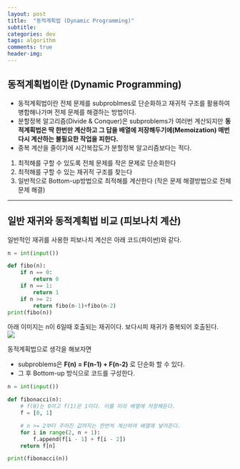 ```yaml
---
layout: post
title:  "동적계획법 (Dynamic Programming)"
subtitle:   
categories: dev
tags: algorithm
comments: true
header-img: 
---
```


## 동적계획법이란 (Dynamic Programming)
- 동적계획법이란 전체 문제를 subproblmes로 단순화하고 재귀적 구조를 활용하여 병합해나가며 전체 문제를 해결하는 방법이다.  
- 분할정복 알고리즘(Divide & Conquer)은 subproblems가 여러번 계산되지만 __동적계획법은 딱 한번만 계산하고 그 답을 배열에 저장해두기에(Memoization) 매번 다시 계산하는 불필요한 작업을 피한다.__  
- 중복 계산을 줄이기에 시간복잡도가 분할정복 알고리즘보다는 적다.  
  
1. 최적해를 구할 수 있도록 전체 문제를 작은 문제로 단순화한다
1. 최적해를 구할 수 있는 재귀적 구조를 찾는다
1. 일반적으로 Bottom-up방법으로 최적해를 계산한다 (작은 문제 해결방법으로 전체 문제 해결)
  
---

## 일반 재귀와 동적계획법 비교 (피보나치 계산)
  
일반적인 재귀를 사용한 피보나치 계산은 아래 코드(파이썬)와 같다.  

```python
n = int(input())

def fibo(n):
    if n == 0:
        return 0
    if n == 1:
        return 1
    if n >= 2:
        return fibo(n-1)+fibo(n-2)
print(fibo(n))
```
  
아래 이미지는 n이 6일때 호출되는 재귀이다. 보다시피 재귀가 중복되어 호출된다.    
<img src="https://ataraxiady.github.io/assets/img/dev/boj/10870_2.png">
  

동적계획법으로 생각을 해보자면  
- subproblems은 __F(n) = F(n-1) + F(n-2)__ 로 단순화 할 수 있다.  
- 그 후 Bottom-up 방식으로 코드를 구성한다.  
  
```python
n = int(input())

def fibonacci(n):
    # f(0)는 0이고 f(1)은 1이다. 이를 미리 배열에 저장해둔다.
    f = [0, 1]

    # n >= 2부터 주어진 값까지는 한번씩 계산하여 배열에 넣어준다.
    for i in range(2, n + 1):
        f.append(f[i - 1] + f[i - 2])
    return f[n]

print(fibonacci(n))
```